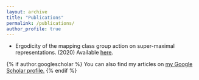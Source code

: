 ```yaml
---
layout: archive
title: "Publications"
permalink: /publications/
author_profile: true
---
```


- Ergodicity of the mapping class group action on super-maximal representations. (2020) Available [here](https://arxiv.org/pdf/2012.05775.pdf).

{% if author.googlescholar %}
  You can also find my articles on <u><a href="{{author.googlescholar}}">my Google Scholar profile</a>.</u>
{% endif %}

<!--- # {% include base_path %} -->

<!--- {% for post in site.publications reversed %}
 {% include archive-single.html %}
{% endfor %} -->
